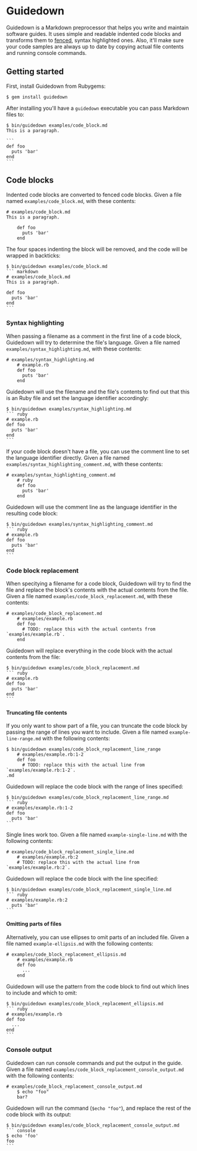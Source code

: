 # Guidedown

Guidedown is a Markdown preprocessor that helps you write and maintain software guides. It uses simple and readable indented code blocks and transforms them to [fenced](https://help.github.com/articles/github-flavored-markdown/#fenced-code-blocks), syntax highlighted ones. Also, it'll make sure your code samples are always up to date by copying actual file contents and running console commands.

## Getting started

First, install Guidedown from Rubygems:

    $ gem install guidedown
    
After installing you'll have a `guidedown` executable you can pass Markdown files to:

    $ bin/guidedown examples/code_block.md
    This is a paragraph.

    ```
    def foo
      puts 'bar'
    end
    ```

## Code blocks

Indented code blocks are converted to fenced code blocks. Given a file named `examples/code_block.md`, with these contents:


    # examples/code_block.md
    This is a paragraph.

        def foo
          puts 'bar'
        end

The four spaces indenting the block will be removed, and the code will be wrapped in backticks:

    $ bin/guidedown examples/code_block.md
    ``` markdown
    # examples/code_block.md
    This is a paragraph.

    def foo
      puts 'bar'
    end
    ```

### Syntax highlighting

When passing a filename as a comment in the first line of a code block, Guidedown will try to determine the file's language. Given a file named `examples/syntax_highlighting.md`, with these contents:

    # examples/syntax_highlighting.md
        # example.rb
        def foo
          puts 'bar'
        end

Guidedown will use the filename and the file's contents to find out that this is an Ruby file and set the language identifier accordingly:

    $ bin/guidedown examples/syntax_highlighting.md
    ``` ruby
    # example.rb
    def foo
      puts 'bar'
    end
    ```

If your code block doesn't have a file, you can use the comment line to set the language identifier directly. Given a file named `examples/syntax_highlighting_comment.md`, with these contents:

    # examples/syntax_highlighting_comment.md
        # ruby
        def foo
          puts 'bar'
        end

Guidedown will use the comment line as the language identifier in the resulting code block:

    $ bin/guidedown examples/syntax_highlighting_comment.md
    ``` ruby
    # example.rb
    def foo
      puts 'bar'
    end
    ```

### Code block replacement

When specitying a filename for a code block, Guidedown will try to find the file and replace the block's contents with the actual contents from the file. Given a file named `examples/code_block_replacement.md`, with these contents:

    # examples/code_block_replacement.md
        # examples/example.rb
        def foo
          # TODO: replace this with the actual contents from `examples/example.rb`.
        end

Guidedown will replace everything in the code block with the actual contents from the file:

    $ bin/guidedown examples/code_block_replacement.md
    ``` ruby
    # example.rb
    def foo
      puts 'bar'
    end
    ```
    
#### Truncating file contents

If you only want to show part of a file, you can truncate the code block by passing the range of lines you want to include. Given a file named `example-line-range.md` with the following contents:

    $ bin/guidedown examples/code_block_replacement_line_range
        # examples/example.rb:1-2
        def foo
          # TODO: replace this with the actual line from `examples/example.rb:1-2`.
    .md
    
Guidedown will replace the code block with the range of lines specified:
    
    $ bin/guidedown examples/code_block_replacement_line_range.md
    ``` ruby
    # examples/example.rb:1-2
    def foo
      puts 'bar'
    ```
    
Single lines work too. Given a file named `example-single-line.md` with the following contents:

    # examples/code_block_replacement_single_line.md
        # examples/example.rb:2
        # TODO: replace this with the actual line from `examples/example.rb:2`.
        
Guidedown will replace the code block with the line specified:

    $ bin/guidedown examples/code_block_replacement_single_line.md
    ``` ruby
    # examples/example.rb:2
      puts 'bar'
    ```
    
#### Omitting parts of files

Alternatively, you can use ellipses to omit parts of an included file. Given a file named `example-ellipsis.md` with the following contents:

    # examples/code_block_replacement_ellipsis.md
        # examples/example.rb
        def foo
          ...
        end
        
Guidedown will use the pattern from the code block to find out which lines to include and which to omit:

    $ bin/guidedown examples/code_block_replacement_ellipsis.md
    ``` ruby
    # examples/example.rb
    def foo
      ...
    end
    ```

### Console output

Guidedown can run console commands and put the output in the guide. Given a file named `examples/code_block_replacement_console_output.md` with the following contents:

    # examples/code_block_replacement_console_output.md
        $ echo "foo"
        bar?

Guidedown will run the command (`$echo "foo"`), and replace the rest of the code block with its output:

    $ bin/guidedown examples/code_block_replacement_console_output.md
    ``` console
    $ echo 'foo'
    foo
    ```
